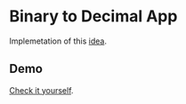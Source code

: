 # Binary to Decimal App

Implemetation of this [idea](https://github.com/laisfrigerio/app-ideas/blob/main/Projects/en/1-Beginner/Bin2Dec-App.md).

## Demo

[Check it yourself](https://ed-henrique.github.io/bin2dec/).
